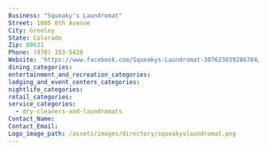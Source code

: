 ```yaml
---
Business: "Squeaky's Laundromat"
Street: 1605 8th Avenue
City: Greeley
State: Colorado
Zip: 80631
Phone: (970) 353-5420
Website: 'https://www.facebook.com/Squeakys-Laundromat-307623659286784/'
dining_categories:
entertainment_and_recreation_categories:
lodging_and_event_centers_categories:
nightlife_categories:
retail_categories:
service_categories:
  - dry-cleaners-and-laundromats
Contact_Name:
Contact_Email:
Logo_image_path: /assets/images/directory/squeakyslaundromat.png
---
```



